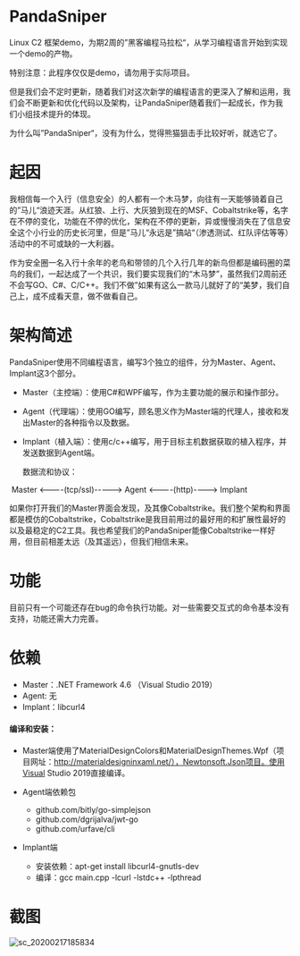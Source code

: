 # PandaSniper
Linux C2 框架demo，为期2周的”黑客编程马拉松“，从学习编程语言开始到实现一个demo的产物。

特别注意：此程序仅仅是demo，请勿用于实际项目。

但是我们会不定时更新，随着我们对这次新学的编程语言的更深入了解和运用，我们会不断更新和优化代码以及架构，让PandaSniper随着我们一起成长，作为我们小组技术提升的体现。

为什么叫”PandaSniper“，没有为什么，觉得熊猫狙击手比较好听，就选它了。

# 起因

我相信每一个入行（信息安全）的人都有一个木马梦，向往有一天能够骑着自己的”马儿“浪迹天涯。从红狼、上行、大灰狼到现在的MSF、Cobaltstrike等，名字在不停的变化，功能在不停的优化，架构在不停的更新，异或慢慢消失在了信息安全这个小行业的历史长河里，但是”马儿“永远是”搞站“（渗透测试、红队评估等等）活动中的不可或缺的一大利器。

作为安全圈一名入行十余年的老鸟和带领的几个入行几年的新鸟但都是编码圈的菜鸟的我们，一起达成了一个共识，我们要实现我们的“木马梦”，虽然我们2周前还不会写GO、C#、C/C++。我们不做”如果有这么一款马儿就好了的“美梦，我们自己上，成不成看天意，做不做看自己。

# 架构简述

PandaSniper使用不同编程语言，编写3个独立的组件，分为Master、Agent、Implant这3个部分。

- Master（主控端）：使用C#和WPF编写，作为主要功能的展示和操作部分。

- Agent（代理端）：使用GO编写，顾名思义作为Master端的代理人，接收和发出Master的各种指令以及数据。

- Implant（植入端）：使用c/c++编写，用于目标主机数据获取的植入程序，并发送数据到Agent端。

  

  数据流和协议：

​                        Master       <----(tcp/ssl)----->    Agent    <----(http)---->    Implant



如果你打开我们的Master界面会发现，及其像Cobaltstrike。我们整个架构和界面都是模仿的Cobaltstrike，Cobaltstrike是我目前用过的最好用的和扩展性最好的以及最稳定的C2工具。我也希望我们的PandaSniper能像Cobaltstrike一样好用，但目前相差太远（及其遥远），但我们相信未来。

#  功能

目前只有一个可能还存在bug的命令执行功能。对一些需要交互式的命令基本没有支持，功能还需大力完善。

# 依赖

- Master：.NET Framework 4.6 （Visual Studio 2019）
- Agent: 无
- Implant：libcurl4

#### 编译和安装：

- Master端使用了MaterialDesignColors和MaterialDesignThemes.Wpf（项目网址：http://materialdesigninxaml.net/），Newtonsoft.Json项目。使用Visual Studio 2019直接编译。

- Agent端依赖包
  - github.com/bitly/go-simplejson
  - github.com/dgrijalva/jwt-go
  -  github.com/urfave/cli
- Implant端
  - 安装依赖：apt-get install libcurl4-gnutls-dev
  - 编译：gcc main.cpp -lcurl -lstdc++ -lpthread

# 截图

![sc_20200217185834](/Users/pentest/Desktop/sc_20200217185834.png)